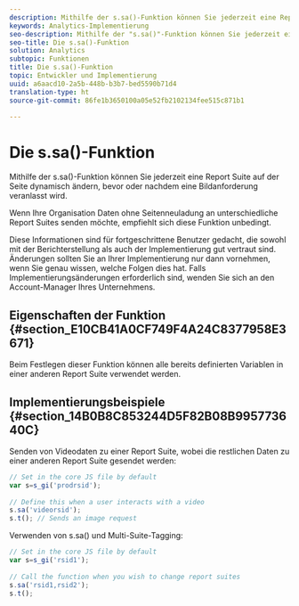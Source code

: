 ```yaml
---
description: Mithilfe der s.sa()-Funktion können Sie jederzeit eine Report Suite auf der Seite dynamisch ändern, bevor oder nachdem eine Bildanforderung veranlasst wird.
keywords: Analytics-Implementierung
seo-description: Mithilfe der "s.sa()"-Funktion können Sie jederzeit eine Report Suite auf der Seite dynamisch ändern, bevor oder nachdem eine Bildanforderung veranlasst wird.
seo-title: Die s.sa()-Funktion
solution: Analytics
subtopic: Funktionen
title: Die s.sa()-Funktion
topic: Entwickler und Implementierung
uuid: a6aacd10-2a5b-448b-b3b7-bed5590b71d4
translation-type: ht
source-git-commit: 86fe1b3650100a05e52fb2102134fee515c871b1

---
```



# Die s.sa()-Funktion

Mithilfe der s.sa()-Funktion können Sie jederzeit eine Report Suite auf der Seite dynamisch ändern, bevor oder nachdem eine Bildanforderung veranlasst wird.

Wenn Ihre Organisation Daten ohne Seitenneuladung an unterschiedliche Report Suites senden möchte, empfiehlt sich diese Funktion unbedingt.

Diese Informationen sind für fortgeschrittene Benutzer gedacht, die sowohl mit der Berichterstellung als auch der Implementierung gut vertraut sind. Änderungen sollten Sie an Ihrer Implementierung nur dann vornehmen, wenn Sie genau wissen, welche Folgen dies hat. Falls Implementierungsänderungen erforderlich sind, wenden Sie sich an den Account-Manager Ihres Unternehmens.

## Eigenschaften der Funktion {#section_E10CB41A0CF749F4A24C8377958E3671}

Beim Festlegen dieser Funktion können alle bereits definierten Variablen in einer anderen Report Suite verwendet werden.

## Implementierungsbeispiele {#section_14B0B8C853244D5F82B08B995773640C}

Senden von Videodaten zu einer Report Suite, wobei die restlichen Daten zu einer anderen Report Suite gesendet werden:

```js
// Set in the core JS file by default 
var s=s_gi('prodrsid'); 
 
// Define this when a user interacts with a video 
s.sa('videorsid'); 
s.t(); // Sends an image request
```

Verwenden von s.sa() und Multi-Suite-Tagging:

```js
// Set in the core JS file by default 
var s=s_gi('rsid1'); 
 
// Call the function when you wish to change report suites 
s.sa('rsid1,rsid2'); 
s.t();
```

